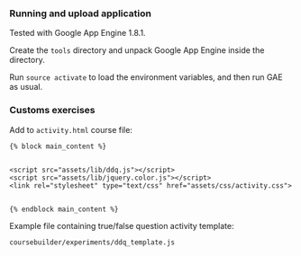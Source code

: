 
### Running and upload application

Tested with Google App Engine 1.8.1.

Create the `tools` directory and unpack Google App Engine inside the directory.

Run `source activate` to load the environment variables, and then run GAE as usual.


### Customs exercises

Add to `activity.html` course file:

    {% block main_content %}


    <script src="assets/lib/ddq.js"></script>
    <script src="assets/lib/jquery.color.js"></script>
    <link rel="stylesheet" type="text/css" href="assets/css/activity.css">


    {% endblock main_content %}


Example file containing true/false question activity template:

`coursebuilder/experiments/ddq_template.js`

